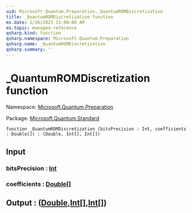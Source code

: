 ```yaml
---
uid: Microsoft.Quantum.Preparation._QuantumROMDiscretization
title: _QuantumROMDiscretization function
ms.date: 1/26/2023 12:00:00 AM
ms.topic: managed-reference
qsharp.kind: function
qsharp.namespace: Microsoft.Quantum.Preparation
qsharp.name: _QuantumROMDiscretization
qsharp.summary: ''
---
```


# _QuantumROMDiscretization function

Namespace: [Microsoft.Quantum.Preparation](xref:Microsoft.Quantum.Preparation)

Package: [Microsoft.Quantum.Standard](https://nuget.org/packages/Microsoft.Quantum.Standard)




```qsharp
function _QuantumROMDiscretization (bitsPrecision : Int, coefficients : Double[]) : (Double, Int[], Int[])
```


## Input

### bitsPrecision : [Int](xref:microsoft.quantum.qsharp.valueliterals#int-literals)




### coefficients : [Double](xref:microsoft.quantum.qsharp.valueliterals#double-literals)[]





## Output : ([Double](xref:microsoft.quantum.qsharp.valueliterals#double-literals),[Int](xref:microsoft.quantum.qsharp.valueliterals#int-literals)[],[Int](xref:microsoft.quantum.qsharp.valueliterals#int-literals)[])

